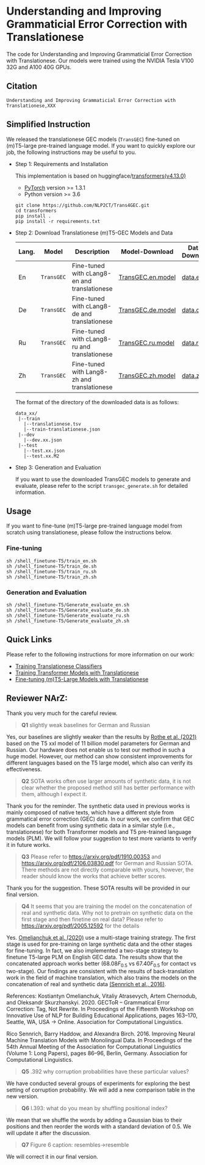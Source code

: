 # Understanding and Improving Grammaticial Error Correction with Translationese

The code for Understanding and Improving Grammaticial Error Correction with Translationese. Our models were trained using the NVIDIA Tesla V100 32G and A100 40G GPUs.

## Citation


```
Understanding and Improving Grammaticial Error Correction with Translationese,XXX

```


## Simplified Instruction
We released the translationese GEC models (`TransGEC`) fine-tuned on (m)T5-large pre-trained language model. If you want to quickly explore our job, the following instructions may be useful to you.

- Step 1:  Requirements and Installation

    This implementation is based on huggingface/[transformers(v4.13.0)](https://github.com/huggingface/transformers)
    - [PyTorch](https://pytorch.org/) version >= 1.3.1
    - Python version >= 3.6

     ```
   git clone https://github.com/NLP2CT/Trans4GEC.git
   cd transformers
   pip install .
   pip install -r requirements.txt
   ```

- Step 2:  Download Translationese (m)T5-GEC Models and Data

    Lang. | Model | Description | Model-Download | Data-Download
    --- | --- | --- | --- | ---
    En | `TransGEC` | Fine-tuned with cLang8-en and translationese | [TransGEC.en.model](https://drive.google.com/file/d/1_R1PfCAopesq-kewPjbmWf7XHjOxyCBB/view?usp=sharing) | [data.en](https://drive.google.com/file/d/11tTJlKm6Gaj783vEWJLd21H9Ccq_Yw3b/view?usp=sharing)
    De | `TransGEC` | Fine-tuned with cLang8-de and translationese | [TransGEC.de.model](https://drive.google.com/file/d/1jRN2Wa1IxX0L7jtOtaxZvB7fIuw6LEaC/view?usp=sharing) | [data.de](https://drive.google.com/file/d/1zZiiyDWTfIIuCdz1FR4o9xz2XiDv5lDe/view?usp=sharing)
    Ru | `TransGEC` | Fine-tuned with cLang8-ru and translationese | [TransGEC.ru.model](https://drive.google.com/file/d/1FfOeaKm3wviDyQluv9yPjlrVT18ojBC8/view?usp=sharing) | [data.ru](https://drive.google.com/file/d/1uvL9K_7YsoW5GiU5SfhMWDVNqCwzUeyp/view?usp=sharing)
    Zh | `TransGEC` | Fine-tuned with Lang8-zh and translationese | [TransGEC.zh.model](https://drive.google.com/file/d/17PyCWr7AEJ84HhaB3z7qRgui-fQRGHWX/view?usp=sharing) | [data.zh](https://drive.google.com/file/d/1gbrDW5JRlYqqek2C2MM47OAPNfheaWoY/view?usp=sharing)

    The format of the directory of the downloaded data is as follows:
    ```
    data_xx/
     |--train
       |--translationese.tsv
       |--train-translationese.json
     |--dev
       |--dev.xx.json
     |--test
       |--test.xx.json
       |--test.xx.M2
    ```

- Step 3: Generation and Evaluation

    If you want to use the downloaded TransGEC models to generate and evaluate, please refer to the script `transgec_generate.sh` for detailed information.

## Usage
If you want to fine-tune (m)T5-large pre-trained language model from scratch using translationese, please follow the instructions below.

### Fine-tuning
```
sh /shell_finetune-T5/train_en.sh
sh /shell_finetune-T5/train_de.sh
sh /shell_finetune-T5/train_ru.sh
sh /shell_finetune-T5/train_zh.sh
```

### Generation and Evaluation
```
sh /shell_finetune-T5/Generate_evaluate_en.sh
sh /shell_finetune-T5/Generate_evaluate_de.sh
sh /shell_finetune-T5/Generate_evaluate_ru.sh
sh /shell_finetune-T5/Generate_evaluate_zh.sh
```

## Quick Links

Please refer to the following instructions for more information on our work:

- [Training Translationese Classifiers](https://github.com/NLP2CT/Trans4GEC/tree/main/bert-tf )
- [Training Transformer Models with Translationese](https://github.com/NLP2CT/Trans4GEC/tree/main/fairseq)
- [Fine-tuning (m)T5-Large Models with Translationese](https://github.com/NLP2CT/Trans4GEC/tree/main/transformers)


## Reviewer NArZ:
Thank you very much for the careful review.

> **Q1** slightly weak baselines for German and Russian

Yes, our baselines are slightly weaker than the results by [Rothe et al. (2021)]() based on the T5 xxl model of 11 billion model parameters for German and Russian. Our hardware does not enable us to test our method in such a huge model. However, our method can show consistent improvements for different languages based on the T5 large model, which also can verify its effectiveness.

> **Q2** SOTA works often use larger amounts of synthetic data, it is not clear whether the proposed method still has better performance with them, although I expect it.

Thank you for the reminder. The synthetic data used in previous works is mainly composed of native texts, which have a different style from grammatical error correction (GEC) data. In our work, we confirm that GEC models can benefit from using synthetic data in a similar style (i.e., translationese) for both Transformer models and T5 pre-trained language models (PLM). We will follow your suggestion to test more variants to verify it in future works.

> **Q3** Please refer to https://arxiv.org/pdf/1910.00353 and https://arxiv.org/pdf/2106.03830.pdf for German and Russian SOTA. There methods are not directly comparable with yours, however, the reader should know the works that achieve better scores.

Thank you for the suggestion. These SOTA results will be provided in our final version.


> **Q4** It seems that you are training the model on the concatenation of real and synthetic data. Why not to pretrain on synthetic data on the first stage and then finetine on real data? Please refer to https://arxiv.org/pdf/2005.12592 for the details

Yes. [Omelianchuk et al. (2020)](https://aclanthology.org/2020.bea-1.16.pdf) use a multi-stage training strategy. The first stage is used for pre-training on large synthetic data and the other stages for fine-tuning. In fact, we also implemented a two-stage strategy to finetune T5-large PLM on English GEC data. The results show that the concatenated approach works better ($68.08 F_{0.5}$ vs $67.40 F_{0.5}$ for contact vs two-stage). Our findings are consistent with the results of back-translation work in the field of machine translation, which also trains the models on the concatenation of real and synthetic data [(Sennrich et al., 2016)](https://aclanthology.org/P16-1009.pdf).

References:
Kostiantyn Omelianchuk, Vitaliy Atrasevych, Artem Chernodub, and Oleksandr Skurzhanskyi. 2020. GECToR – Grammatical Error Correction: Tag, Not Rewrite. In Proceedings of the Fifteenth Workshop on Innovative Use of NLP for Building Educational Applications, pages 163–170, Seattle, WA, USA → Online. Association for Computational Linguistics.

Rico Sennrich, Barry Haddow, and Alexandra Birch. 2016. Improving Neural Machine Translation Models with Monolingual Data. In Proceedings of the 54th Annual Meeting of the Association for Computational Linguistics (Volume 1: Long Papers), pages 86–96, Berlin, Germany. Association for Computational Linguistics.

> **Q5** .392 why corruption probabilities have these particular values?

We have conducted several groups of experiments for exploring the best setting of corruption probability. We will add a new comparison table in the new version.

> **Q6** l.393: what do you mean by shuffling positional index?

We mean that we shuffle the words by adding a Gaussian bias to their positions and then reorder the words with a standard deviation of 0.5. We will update it after the discussion.

> **Q7** Figure 6 caption: resembles->resemble

We will correct it in our final version.
